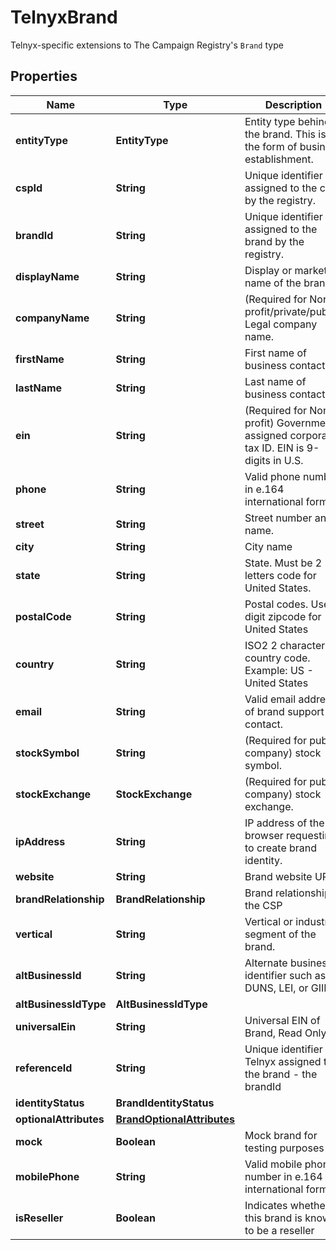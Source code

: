 

# TelnyxBrand

Telnyx-specific extensions to The Campaign Registry's `Brand` type

## Properties

| Name | Type | Description | Notes |
|------------ | ------------- | ------------- | -------------|
|**entityType** | **EntityType** | Entity type behind the brand. This is the form of business establishment. |  |
|**cspId** | **String** | Unique identifier assigned to the csp by the registry. |  [optional] |
|**brandId** | **String** | Unique identifier assigned to the brand by the registry. |  [optional] |
|**displayName** | **String** | Display or marketing name of the brand. |  |
|**companyName** | **String** | (Required for Non-profit/private/public) Legal company name. |  [optional] |
|**firstName** | **String** | First name of business contact. |  [optional] |
|**lastName** | **String** | Last name of business contact. |  [optional] |
|**ein** | **String** | (Required for Non-profit) Government assigned corporate tax ID. EIN is 9-digits in U.S. |  [optional] |
|**phone** | **String** | Valid phone number in e.164 international format. |  [optional] |
|**street** | **String** | Street number and name. |  [optional] |
|**city** | **String** | City name |  [optional] |
|**state** | **String** | State. Must be 2 letters code for United States. |  [optional] |
|**postalCode** | **String** | Postal codes. Use 5 digit zipcode for United States |  [optional] |
|**country** | **String** | ISO2 2 characters country code. Example: US - United States |  |
|**email** | **String** | Valid email address of brand support contact. |  |
|**stockSymbol** | **String** | (Required for public company) stock symbol. |  [optional] |
|**stockExchange** | **StockExchange** | (Required for public company) stock exchange. |  [optional] |
|**ipAddress** | **String** | IP address of the browser requesting to create brand identity. |  [optional] |
|**website** | **String** | Brand website URL. |  [optional] |
|**brandRelationship** | **BrandRelationship** | Brand relationship to the CSP |  |
|**vertical** | **String** | Vertical or industry segment of the brand. |  |
|**altBusinessId** | **String** | Alternate business identifier such as DUNS, LEI, or GIIN |  [optional] |
|**altBusinessIdType** | **AltBusinessIdType** |  |  [optional] |
|**universalEin** | **String** | Universal EIN of Brand, Read Only. |  [optional] |
|**referenceId** | **String** | Unique identifier Telnyx assigned to the brand - the brandId |  [optional] |
|**identityStatus** | **BrandIdentityStatus** |  |  [optional] |
|**optionalAttributes** | [**BrandOptionalAttributes**](BrandOptionalAttributes.md) |  |  [optional] |
|**mock** | **Boolean** | Mock brand for testing purposes |  [optional] |
|**mobilePhone** | **String** | Valid mobile phone number in e.164 international format. |  [optional] |
|**isReseller** | **Boolean** | Indicates whether this brand is known to be a reseller |  [optional] |



